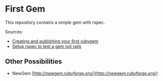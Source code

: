 First Gem
=========

This repository contains a simple gem with rspec.

Sources:

 * [Creating and publishing your first rubygem](http://blog.thepete.net/2010/11/creating-and-publishing-your-first-ruby.html)
 * [Setup rspec to test a gem not rails](http://blog.thepete.net/2010/11/creating-and-publishing-your-first-ruby.html)

Other Possibilities
-------------------

 * NewGem [http://newgem.rubyforge.org/](http://newgem.rubyforge.org/)
